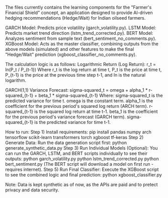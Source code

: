 The files currently contains the learning components for the "Farmer's Financial Shield" concept, an application designed to provide AI-driven hedging recommendations (Hedge/Wait) for Indian oilseed farmers.

GARCH Model: Predicts price volatility (garch_volatility.py).
LSTM Model: Predicts market trend direction (lstm_trend_corrected.py).
BERT Model: Analyzes sentiment from sample text (bert_sentiment_no_comments.py).
XGBoost Model: Acts as the master classifier, combining outputs from the above models (simulated) and other features to make the final "Hedge/Wait" prediction (xgboost_classifier_no_comments.py).

The calculation logic is as follows:
Logarithmic Return (Log Return): r_t = ln(P_t / P_{t-1}) Where r_t is the log return at time t, P_t is the price at time t, P_{t-1} is the price at the previous time step t-1, and ln is the natural logarithm.

GARCH(1,1) Variance Forecast: sigma-squared_t = omega + alpha_1 * r-squared_{t-1} + beta_1 * sigma-squared_{t-1} Where:
sigma-squared_t is the predicted variance for time t.
omega is the constant term.
alpha_1 is the coefficient for the previous period's squared log return (ARCH term).
r-squared_{t-1} is the squared log return at time t-1.
beta_1 is the coefficient for the previous period's variance forecast (GARCH term).
sigma-squared_{t-1} is the predicted variance for time t-1.


How to run:
Step 1) Install requirements: pip install pandas numpy arch tensorflow scikit-learn transformers torch xgboost tf-keras
Step 2) Generate Data: Run the data generation script first:
python generate_synthetic_data.py
Step 3) Run Individual Models (Optional): You can run the GARCH, LSTM, and BERT scripts individually to see their outputs:
python garch_volatility.py
python lstm_trend_corrected.py
python bert_sentiment.py (The BERT script will download a model on first run - requires internet).
Step 5) Run Final Classifier: Execute the XGBoost script to see the combined logic and final prediction:
python xgboost_classifier.py


Note: Data is kept synthetic as of now, as the APIs are paid and to pretect privacy and data security.

